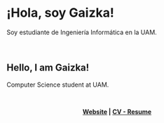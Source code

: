 <h1 class="text-3xl font-extrabold">¡Hola, soy Gaizka!</h1>

<p class="font-extralight">Soy estudiante de Ingeniería Informática en la <span class="text-green-600 font-bold">UAM</span>.</p>

<br/>

<h2 class="text-3xl font-extrabold">Hello, I am Gaizka!</h1>
<p class="font-extralight">Computer Science student at <span class="text-green-600 font-bold">UAM</span>.</p>

<br/>

<p align="center">
  <b>
    <a href="https://gaizkaurdangarin.es">Website</a>  |  
    <a href="https://gaizkaurdangarin.es/resume.pdf">CV - Resume</a>
  </b>
</p>
